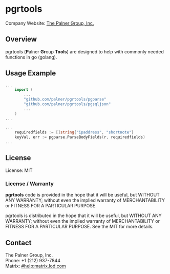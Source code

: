 # pgrtools

Company Website: [The Palner Group, Inc.](https://www.palner.com)

## Overview

pgrtools (**P**alner **Gr**oup **Tools**) are designed to help with commonly needed functions in go (golang).

## Usage Example

```go
...
	import (
		...
		"github.com/palner/pgrtools/pgparse"
		"github.com/palner/pgrtools/pgsqljson"
		...
	)
...
```

```go
...
	requiredfields := []string{"ipaddress", "shortnote"}
	keyVal, err := pgparse.ParseBodyFields(r, requiredfields)
...
```

## License 

License: MIT

### License / Warranty

**pgrtools** code is provided in the hope that it will be useful, but WITHOUT ANY WARRANTY; without even the implied warranty of MERCHANTABILITY or FITNESS FOR A PARTICULAR PURPOSE.

pgrtools is distributed in the hope that it will be useful, but WITHOUT ANY WARRANTY; without even the implied warranty of MERCHANTABILITY or FITNESS FOR A PARTICULAR PURPOSE. See the MIT for more details.

## Contact

The Palner Group, Inc.  
Phone: +1 (212) 937-7844  
Matrix: [#help:matrix.lod.com](https://matrix.to/#/#help:matrix.lod.com)
